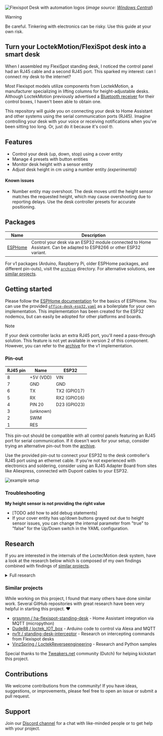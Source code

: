 ![Flexispot Desk with automation logos](images/header.png)
(*image source: [Windows Central](https://www.windowscentral.com/flexispot-e5-standing-desk-review)*)

> [!WARNING]
> Be careful. Tinkering with electronics can be risky. Use this guide at your own risk.

## Turn your LoctekMotion/FlexiSpot desk into a smart desk

When I assembled my FlexiSpot standing desk, I noticed the control panel had an RJ45 cable and a second RJ45 port. This sparked my interest: can I connect my desk to the internet?

Most Flexispot models utilize components from LoctekMotion, a manufacturer specializing in lifting columns for height-adjustable desks. Although LoctekMotion previously advertised a [Bluetooth receiver](https://www.loctekmotion.com/shop/accessories/bt-desk-app/) for their control boxes, I haven't been able to obtain one.

This repository will guide you on connecting your desk to Home Assistant and other systems using the serial communication ports (RJ45). Imagine controlling your desk with your voice or receiving notifications when you've been sitting too long. Or, just do it because it's cool 🤓.

## Features

- Control your desk (up, down, stop) using a cover entity
- Manage 4 presets with button entities
- Monitor desk height with a sensor entity
- Adjust desk height in cm using a number entity *(experimental)*

#### Known issues

- Number entity may overshoot. The desk moves until the height sensor matches the requested height, which may cause overshooting due to reporting delays. Use the desk controller presets for accurate positioning.

## Packages

| Name                                       | Description                                                                                                          |
| ------------------------------------------ | -------------------------------------------------------------------------------------------------------------------- |
| [ESPHome](packages/office-desk-esp32.yaml) | Control your desk via an ESP32 module connected to Home Assistant. Can be adapted to ESP8266 or other ESP32 variant. |

For v1 packages (Arduino, Raspberry Pi, older ESPHome packages, and different pin-outs), visit the [`archive`](./archive/) directory. For alternative solutions, see [similar projects](#similar-projects).

## Getting started

Please follow the [ESPHome documentation](https://esphome.io/guides/getting_started_command_line.html) for the basics of ESPHome. You can use the provided [`office-desk-esp32.yaml`](https://github.com/iMicknl/LoctekMotion_IoT/blob/main/packages/office-desk-esp32.yaml) as a boilerplate for your own implementation. This implementation has been created for the ESP32 nodemcu, but can easily be adopted for other platforms and boards.

> [!NOTE]
> If your desk controller lacks an extra RJ45 port, you'll need a pass-through solution. This feature is not yet available in version 2 of this component. However, you can refer to the [archive](./archive/esphome/README.md) for the v1 implementation.

### Pin-out

| RJ45 pin | Name      | ESP32        |
| -------- | --------- | ------------ |
| 8        | +5V (VDD) | VIN          |
| 7        | GND       | GND          |
| 6        | TX        | TX2 (GPIO17) |
| 5        | RX        | RX2 (GPIO16) |
| 4        | PIN 20    | D23 (GPIO23) |
| 3        | (unknown) |              |
| 2        | SWIM      |              |
| 1        | RES       |              |

This pin-out should be compatible with all control panels featuring an RJ45 port for serial communication. If it doesn't work for your setup, consider trying an alternative pin-out from the [archive](./archive/esphome/README.md).

Use the provided pin-out to connect your ESP32 to the desk controller's RJ45 port using an ethernet cable. If you're not experienced with electronics and soldering, consider using an RJ45 Adapter Board from sites like Aliexpress, connected with Dupont cables to your ESP32.

![example setup](images/rj45-adapter-board.png)

### Troubleshooting

**My height sensor is not providing the right value**
- [TODO add how to add debug statements]
- If your cover entity has up/down buttons grayed out due to height sensor issues, you can change the internal parameter from "true" to "false" for the Up/Down switch in the YAML configuration.

## Research

If you are interested in the internals of the LoctecMotion desk system, have a look at the research below which is composed of my own findings combined with findings of [similar projects](#similar-projects).

<details>

<summary>Full research</summary>

### Control Panels

At the time of writing, LoctekMotion sells [11 different control panels](https://www.loctekmotion.com/product/control-panel/). The features can differ per model, but it looks like the serial interface is pretty similar for the more advanced models.

The tables below will show a mapping of the RJ45 pinout to the pinout used by the control panel. Please note that all RJ45 pins are described in the following way:

![RJ-45 connector layout](images/RJ-45_connector.jpg)

The most common [color convention](https://www.showmecables.com/blog/post/rj45-pinout)
for wiring RJ45 for network cables is:

![RJ45 T568B colors](images/RJ45-Pinout-T568B.jpg)

In order to connect the control box to a Raspberry Pi and ESP32/ESP8266 chip I used a [RJ45 to RS232 adapter](https://www.allekabels.nl/rs232-kabel/4568/1041186/rj45-naar-rs232.html) with DuPont cables (jump wires), but you simply can cut and split an ethernet cable as well.

#### Supported Control Panels
<!-- prettier-ignore-start -->
<!-- markdownlint-disable -->
<table>
  <tr>
    <td align="center"><a href="#hs13b-1"><br /><sub><b>HS13B-1</b></sub></a></td>
    <td align="center"><a href="#hs13a-1"><br /><sub><b>HS13A-1</b></sub></a></td>
    <td align="center"><a href="#hs01b-1"><br /><sub><b>HS01B-1</b></sub></a></td>
  </tr>
</table>
<!-- markdownlint-enable -->
<!-- prettier-ignore-end -->

> [!NOTE]
> Eventually, we discovered that a single pin-out should work for all control panels. It seems multiple mappings can be used, but the most common one is the one used for the HS13B-1 control panel.


#### HS13B-1

- **Desk model**: Flexispot E7
- **Tested with control box**: CB38M2J(IB)-1
- **Source**: Printed on the PCB of the control box.

| RJ45 pin | Name      | Original Cable Color | Ethernet cable color (T568B) |
| -------- | --------- | -------------------- | ---------------------------- |
| 1        | RESET     | Brown                | White-Orange                 |
| 2        | SWIM      | White                | Orange                       |
| 3        | EMPTY     | Purple               | White-Green                  |
| 4        | PIN 20    | Red                  | Blue                         |
| 5        | RX        | Green                | White-Blue                   |
| 6        | TX        | Black                | Green                        |
| 7        | GND       | Blue                 | White-Brown                  |
| 8        | +5V (VDD) | Yellow               | Brown                        |

Note that RX and TX is defined like this on receiver (control panel) side.
So the custom controller also uses RX to receive data and TX to send data.

#### HS13A-1

- **Desk model**: Flexispot EK5
- **Tested with control box**: CB38M2B(IB)-1
- **Source**: Printed on the PCB of the control box.

| RJ45 pin | Name       | Original Cable Color | Ethernet cable color (T568B) |
| -------- | ---------- | -------------------- | ---------------------------- |
| 1        | RESET SWIM | Brown                | White-Orange                 |
| 2        | PIN 20     | White                | Orange                       |
| 3        | RX         | Purple               | White-Green                  |
| 4        | TX         | Red                  | Blue                         |
| 5        | GND1       | Green                | White-Blue                   |
| 6        | +5V (VDD)  | Black                | Green                        |
| 7        | 29V+       | Blue                 | White-Brown                  |
| 8        | 29V-       | Yellow               | Brown                        |

Note that RX and TX is defined like this on receiver (control panel) side.
So the custom controller also uses RX to receive data and TX to send data.

#### HS01B-1

- **Desk model**: Flexispot E5B
- **Tested with control box**: CB38M2A-1
- **Source**: [nv1t/standing-desk-interceptor](https://github.com/nv1t/standing-desk-interceptor)

| RJ45 pin | Name      |
| -------- | --------- |
| 8        | +5V (VDD) |
| 7        | GND       |
| 6        | TX        |
| 5        | RX        |
| 4        | PIN 20    |
| 3        | (unknown) |
| 2        | SWIM      |
| 1        | RES       |

Note that RX and TX is defined like this on receiver (control panel) side.
So the custom controller also uses RX to receive data and TX to send data.

Other control panels / control boxes could be supported in the same way, but you would need to figure the RJ45 pinout mapping. Most control boxes have an extra RJ45 port for serial communication, but otherwise you would need to place your device in between the control panel and the control box.

### Retrieve current height

Based upon the great work of [minifloat](https://www.mikrocontroller.net/topic/493524), it became clear that the control panel utilises a [7-segment display](https://en.wikipedia.org/wiki/Seven-segment_display). Fortunately, this is very common in such devices and thus there is a lot of [documentation](https://lastminuteengineers.com/seven-segment-arduino-tutorial/) on this topic.

The control box sends the height as 4-bit hexadecimal, which is decoded in the control panel to drive the 7-segment display. The second number on the display also supports an optional decimal point ("8 segment").

Make sure you set the baud rate to 9600. For most LoctekMotion desks, the control box only broadcasts the current height for x seconds after you sent the Wake Up command. Otherwise you will receive `0x00` `0x00` `0x00` as payload.

![](https://alselectro.files.wordpress.com/2015/03/image-27.png)

source: [alselectro](https://alselectro.wordpress.com/2015/03/03/8051-tutorials-3-interfacing-7-segment-display/)


### Execute a command

The control box only accepts commands when the 'screen is active'. To activate the screen, `PIN 20` needs to be set to HIGH for about 1 second. The screen gets disabled automatically again after some amount of time receiving no commands.

#### Command list

| Command name     | Start | Length | Type | Payload   | Checksum  | End  |
| ---------------- | ----- | ------ | ---- | --------- | --------- | ---- |
| Wake Up          | `9b`  | `06`   | `02` | `00` `00` | `6c` `a1` | `9d` |
| Up               | `9b`  | `06`   | `02` | `01` `00` | `fc` `a0` | `9d` |
| Down             | `9b`  | `06`   | `02` | `02` `00` | `0c` `a0` | `9d` |
| M                | `9b`  | `06`   | `02` | `20` `00` | `ac` `b8` | `9d` |
| Preset 1         | `9b`  | `06`   | `02` | `04` `00` | `ac` `a3` | `9d` |
| Preset 2         | `9b`  | `06`   | `02` | `08` `00` | `ac` `a6` | `9d` |
| Preset 3 (stand) | `9b`  | `06`   | `02` | `10` `00` | `ac` `ac` | `9d` |
| Preset 4 (sit)   | `9b`  | `06`   | `02` | `00` `01` | `ac` `60` | `9d` |

All bytes combined will become the command to send to the control box. See the [packages](#packages) for sample code.

</details>

### Similar projects

While working on this project, I found that many others have done similar work. Several GitHub repositories with great research have been very helpful in starting this project. ❤️

- [grssmnn / ha-flexispot-standing-desk](https://github.com/grssmnn/ha-flexispot-standing-desk) - Home Assistant integration via MQTT (micropython)
- [Dude88 / loctek_IOT_box](https://github.com/Dude88/loctek_IOT_box) - Arduino code to control via Alexa and MQTT
- [nv1t / standing-desk-interceptor](https://github.com/nv1t/standing-desk-interceptor) - Research on intercepting commands from Flexispot desks
- [VinzSpring / LoctekReverseengineering](https://github.com/VinzSpring/LoctekReverseengineering#assumptions) - Research and Python samples

Special thanks to the [Tweakers.net](https://gathering.tweakers.net) community (Dutch) for helping kickstart this project.

## Contributions

We welcome contributions from the community! If you have ideas, suggestions, or improvements, please feel free to open an issue or submit a pull request.

## Support

Join our [Discord channel](https://discord.gg/C7TNzUZ9Xf) for a chat with like-minded people or to get help with your project.
